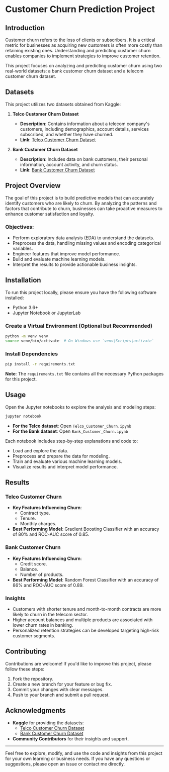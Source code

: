 # Customer Churn Prediction Project

## Introduction

Customer churn refers to the loss of clients or subscribers. It is a critical metric for businesses as acquiring new customers is often more costly than retaining existing ones. Understanding and predicting customer churn enables companies to implement strategies to improve customer retention.

This project focuses on analyzing and predicting customer churn using two real-world datasets: a bank customer churn dataset and a telecom customer churn dataset.

## Datasets

This project utilizes two datasets obtained from Kaggle:

1. **Telco Customer Churn Dataset**
   - **Description**: Contains information about a telecom company's customers, including demographics, account details, services subscribed, and whether they have churned.
   - **Link**: [Telco Customer Churn Dataset](https://www.kaggle.com/datasets/blastchar/telco-customer-churn)

2. **Bank Customer Churn Dataset**
   - **Description**: Includes data on bank customers, their personal information, account activity, and churn status.
   - **Link**: [Bank Customer Churn Dataset](https://www.kaggle.com/datasets/gauravtopre/bank-customer-churn-dataset)

## Project Overview

The goal of this project is to build predictive models that can accurately identify customers who are likely to churn. By analyzing the patterns and factors that contribute to churn, businesses can take proactive measures to enhance customer satisfaction and loyalty.

### Objectives:

- Perform exploratory data analysis (EDA) to understand the datasets.
- Preprocess the data, handling missing values and encoding categorical variables.
- Engineer features that improve model performance.
- Build and evaluate machine learning models.
- Interpret the results to provide actionable business insights.

## Installation

To run this project locally, please ensure you have the following software installed:

- Python 3.6+
- Jupyter Notebook or JupyterLab



### Create a Virtual Environment (Optional but Recommended)

```bash
python -m venv venv
source venv/bin/activate  # On Windows use `venv\Scripts\activate`
```

### Install Dependencies

```bash
pip install -r requirements.txt
```

**Note**: The `requirements.txt` file contains all the necessary Python packages for this project.

## Usage

Open the Jupyter notebooks to explore the analysis and modeling steps:

```bash
jupyter notebook
```

- **For the Telco dataset**: Open `Telco_Customer_Churn.ipynb`
- **For the Bank dataset**: Open `Bank_Customer_Churn.ipynb`

Each notebook includes step-by-step explanations and code to:

- Load and explore the data.
- Preprocess and prepare the data for modeling.
- Train and evaluate various machine learning models.
- Visualize results and interpret model performance.

## Results

### Telco Customer Churn

- **Key Features Influencing Churn**:
  - Contract type.
  - Tenure.
  - Monthly charges.
- **Best Performing Model**: Gradient Boosting Classifier with an accuracy of 80% and ROC-AUC score of 0.85.

### Bank Customer Churn

- **Key Features Influencing Churn**:
  - Credit score.
  - Balance.
  - Number of products.
- **Best Performing Model**: Random Forest Classifier with an accuracy of 86% and ROC-AUC score of 0.89.

### Insights

- Customers with shorter tenure and month-to-month contracts are more likely to churn in the telecom sector.
- Higher account balances and multiple products are associated with lower churn rates in banking.
- Personalized retention strategies can be developed targeting high-risk customer segments.

## Contributing

Contributions are welcome! If you'd like to improve this project, please follow these steps:

1. Fork the repository.
2. Create a new branch for your feature or bug fix.
3. Commit your changes with clear messages.
4. Push to your branch and submit a pull request.


## Acknowledgments

- **Kaggle** for providing the datasets:
  - [Telco Customer Churn Dataset](https://www.kaggle.com/datasets/blastchar/telco-customer-churn)
  - [Bank Customer Churn Dataset](https://www.kaggle.com/datasets/gauravtopre/bank-customer-churn-dataset)
- **Community Contributors** for their insights and support.

---

Feel free to explore, modify, and use the code and insights from this project for your own learning or business needs. If you have any questions or suggestions, please open an issue or contact me directly.

